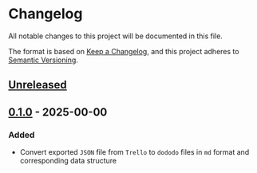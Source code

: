 # Changelog

All notable changes to this project will be documented in this file.

The format is based on [Keep a Changelog](https://keepachangelog.com/en/1.0.0/),
and this project adheres to [Semantic Versioning](https://semver.org/spec/v2.0.0.html).

## [Unreleased]

## [0.1.0] - 2025-00-00

### Added

- Convert exported `JSON` file from `Trello` to `dododo` files in `md` format and corresponding data structure

[Unreleased]: https://github.com/vikian050194/dododo/compare/v0.1.0...HEAD
[0.3.0]: https://github.com/vikian050194/dododo/compare/v0.2.0...v0.3.0
[0.2.0]: https://github.com/vikian050194/dododo/compare/v0.1.0...v0.2.0
[0.1.0]: https://github.com/vikian050194/dododo/releases/tag/v0.1.0
